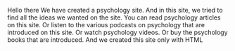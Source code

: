 Hello there
We have created a psychology site.
And in this site, we tried to find all the ideas we wanted on the site.
You can read psychology articles on this site.
Or listen to the various podcasts on psychology that are introduced on this site.
Or watch psychology videos.
Or buy the psychology books that are introduced.
And we created this site only with HTML